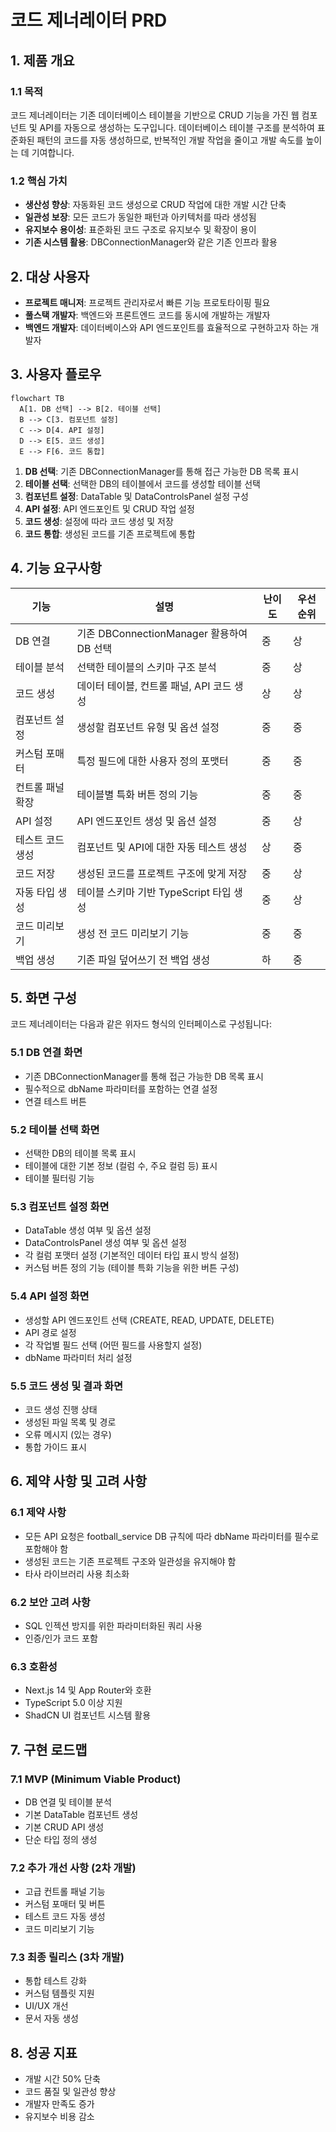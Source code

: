 # 코드 제너레이터 PRD

## 1. 제품 개요

### 1.1 목적
코드 제너레이터는 기존 데이터베이스 테이블을 기반으로 CRUD 기능을 가진 웹 컴포넌트 및 API를 자동으로 생성하는 도구입니다. 데이터베이스 테이블 구조를 분석하여 표준화된 패턴의 코드를 자동 생성하므로, 반복적인 개발 작업을 줄이고 개발 속도를 높이는 데 기여합니다.

### 1.2 핵심 가치
- **생산성 향상**: 자동화된 코드 생성으로 CRUD 작업에 대한 개발 시간 단축
- **일관성 보장**: 모든 코드가 동일한 패턴과 아키텍처를 따라 생성됨
- **유지보수 용이성**: 표준화된 코드 구조로 유지보수 및 확장이 용이
- **기존 시스템 활용**: DBConnectionManager와 같은 기존 인프라 활용

## 2. 대상 사용자
- **프로젝트 매니저**: 프로젝트 관리자로서 빠른 기능 프로토타이핑 필요
- **풀스택 개발자**: 백엔드와 프론트엔드 코드를 동시에 개발하는 개발자
- **백엔드 개발자**: 데이터베이스와 API 엔드포인트를 효율적으로 구현하고자 하는 개발자

## 3. 사용자 플로우

```mermaid
flowchart TB
  A[1. DB 선택] --> B[2. 테이블 선택]
  B --> C[3. 컴포넌트 설정]
  C --> D[4. API 설정]
  D --> E[5. 코드 생성]
  E --> F[6. 코드 통합]
```

1. **DB 선택**: 기존 DBConnectionManager를 통해 접근 가능한 DB 목록 표시
2. **테이블 선택**: 선택한 DB의 테이블에서 코드를 생성할 테이블 선택
3. **컴포넌트 설정**: DataTable 및 DataControlsPanel 설정 구성
4. **API 설정**: API 엔드포인트 및 CRUD 작업 설정
5. **코드 생성**: 설정에 따라 코드 생성 및 저장
6. **코드 통합**: 생성된 코드를 기존 프로젝트에 통합

## 4. 기능 요구사항

| 기능 | 설명 | 난이도 | 우선순위 |
|------|------|--------|----------|
| DB 연결 | 기존 DBConnectionManager 활용하여 DB 선택 | 중 | 상 |
| 테이블 분석 | 선택한 테이블의 스키마 구조 분석 | 중 | 상 |
| 코드 생성 | 데이터 테이블, 컨트롤 패널, API 코드 생성 | 상 | 상 |
| 컴포넌트 설정 | 생성할 컴포넌트 유형 및 옵션 설정 | 중 | 중 |
| 커스텀 포매터 | 특정 필드에 대한 사용자 정의 포맷터 | 중 | 중 |
| 컨트롤 패널 확장 | 테이블별 특화 버튼 정의 기능 | 중 | 중 |
| API 설정 | API 엔드포인트 생성 및 옵션 설정 | 중 | 상 |
| 테스트 코드 생성 | 컴포넌트 및 API에 대한 자동 테스트 생성 | 상 | 중 |
| 코드 저장 | 생성된 코드를 프로젝트 구조에 맞게 저장 | 중 | 상 |
| 자동 타입 생성 | 테이블 스키마 기반 TypeScript 타입 생성 | 중 | 상 |
| 코드 미리보기 | 생성 전 코드 미리보기 기능 | 중 | 중 |
| 백업 생성 | 기존 파일 덮어쓰기 전 백업 생성 | 하 | 중 |

## 5. 화면 구성

코드 제너레이터는 다음과 같은 위자드 형식의 인터페이스로 구성됩니다:

### 5.1 DB 연결 화면
- 기존 DBConnectionManager를 통해 접근 가능한 DB 목록 표시
- 필수적으로 dbName 파라미터를 포함하는 연결 설정
- 연결 테스트 버튼

### 5.2 테이블 선택 화면
- 선택한 DB의 테이블 목록 표시
- 테이블에 대한 기본 정보 (컬럼 수, 주요 컬럼 등) 표시
- 테이블 필터링 기능

### 5.3 컴포넌트 설정 화면
- DataTable 생성 여부 및 옵션 설정
- DataControlsPanel 생성 여부 및 옵션 설정
- 각 컬럼 포맷터 설정 (기본적인 데이터 타입 표시 방식 설정)
- 커스텀 버튼 정의 기능 (테이블 특화 기능을 위한 버튼 구성)

### 5.4 API 설정 화면
- 생성할 API 엔드포인트 선택 (CREATE, READ, UPDATE, DELETE)
- API 경로 설정
- 각 작업별 필드 선택 (어떤 필드를 사용할지 설정)
- dbName 파라미터 처리 설정

### 5.5 코드 생성 및 결과 화면
- 코드 생성 진행 상태
- 생성된 파일 목록 및 경로
- 오류 메시지 (있는 경우)
- 통합 가이드 표시

## 6. 제약 사항 및 고려 사항

### 6.1 제약 사항
- 모든 API 요청은 football_service DB 규칙에 따라 dbName 파라미터를 필수로 포함해야 함
- 생성된 코드는 기존 프로젝트 구조와 일관성을 유지해야 함
- 타사 라이브러리 사용 최소화

### 6.2 보안 고려 사항
- SQL 인젝션 방지를 위한 파라미터화된 쿼리 사용
- 인증/인가 코드 포함

### 6.3 호환성
- Next.js 14 및 App Router와 호환
- TypeScript 5.0 이상 지원
- ShadCN UI 컴포넌트 시스템 활용

## 7. 구현 로드맵

### 7.1 MVP (Minimum Viable Product)
- DB 연결 및 테이블 분석
- 기본 DataTable 컴포넌트 생성
- 기본 CRUD API 생성
- 단순 타입 정의 생성

### 7.2 추가 개선 사항 (2차 개발)
- 고급 컨트롤 패널 기능
- 커스텀 포매터 및 버튼
- 테스트 코드 자동 생성
- 코드 미리보기 기능

### 7.3 최종 릴리스 (3차 개발)
- 통합 테스트 강화
- 커스텀 템플릿 지원
- UI/UX 개선
- 문서 자동 생성

## 8. 성공 지표

- 개발 시간 50% 단축
- 코드 품질 및 일관성 향상
- 개발자 만족도 증가
- 유지보수 비용 감소